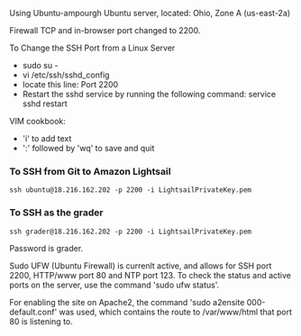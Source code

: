 Using Ubuntu-ampourgh Ubuntu server, located: Ohio, Zone A (us-east-2a)

Firewall TCP and in-browser port changed to 2200.

To Change the SSH Port from a Linux Server
* sudo su -
* vi /etc/ssh/sshd_config
* locate this line: Port 2200
* Restart the sshd service by running the following command: service sshd restart

VIM cookbook:
* 'i' to add text
* ':' followed by 'wq' to save and quit

### To SSH from Git to Amazon Lightsail
```
ssh ubuntu@18.216.162.202 -p 2200 -i LightsailPrivateKey.pem
```

### To SSH as the grader
```
ssh grader@18.216.162.202 -p 2200 -i LightsailPrivateKey.pem
```
Password is grader.

Sudo UFW (Ubuntu Firewall) is currenlt active, and allows for SSH port 2200, HTTP/www port 80 and  NTP port 123. To check the status and active ports on the server, use the command 'sudo ufw status'.

For enabling the site on Apache2, the command 'sudo a2ensite 000-default.conf' was used, which contains the route to /var/www/html that port 80 is listening to.
